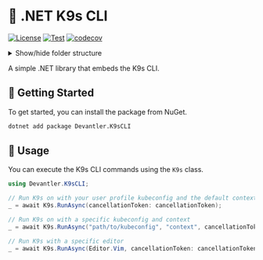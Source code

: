 # 🐶 .NET K9s CLI

[![License](https://img.shields.io/badge/License-Apache_2.0-blue.svg)](https://opensource.org/licenses/Apache-2.0)
[![Test](https://github.com/devantler/dotnet-k9s-cli/actions/workflows/test.yaml/badge.svg)](https://github.com/devantler/dotnet-k9s-cli/actions/workflows/test.yaml)
[![codecov](https://codecov.io/gh/devantler/dotnet-k9s-cli/graph/badge.svg?token=RhQPb4fE7z)](https://codecov.io/gh/devantler/dotnet-k9s-cli)

<details>
  <summary>Show/hide folder structure</summary>

<!-- readme-tree start -->

```
.
├── .github
│   ├── scripts
│   └── workflows
├── Devantler.K9sCLI
│   └── runtimes
│       ├── linux-arm64
│       │   └── native
│       ├── linux-x64
│       │   └── native
│       ├── osx-arm64
│       │   └── native
│       ├── osx-x64
│       │   └── native
│       └── win-x64
│           └── native
└── Devantler.K9sCLI.Tests
    ├── K9sTests
    └── assets

18 directories
```

<!-- readme-tree end -->

</details>

A simple .NET library that embeds the K9s CLI.

## 🚀 Getting Started

To get started, you can install the package from NuGet.

```bash
dotnet add package Devantler.K9sCLI
```

## 📝 Usage

You can execute the K9s CLI commands using the `K9s` class.

```csharp
using Devantler.K9sCLI;

// Run K9s on with your user profile kubeconfig and the default context
_ = await K9s.RunAsync(cancellationToken: cancellationToken);

// Run K9s on with a specific kubeconfig and context
_ = await K9s.RunAsync("path/to/kubeconfig", "context", cancellationToken);

// Run K9s with a specific editor
_ = await K9s.RunAsync(Editor.Vim, cancellationToken: cancellationToken);
```
